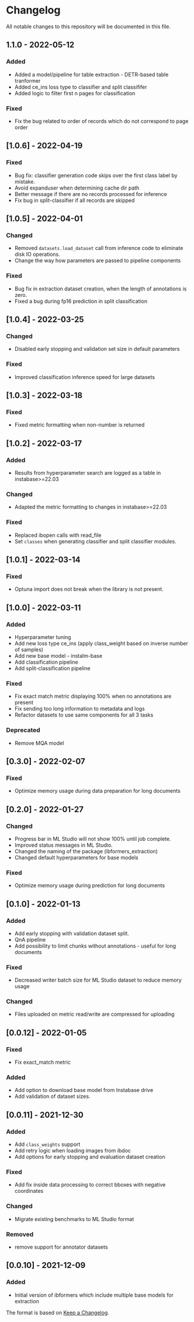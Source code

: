 # Changelog

All notable changes to this repository will be documented in this file.

## 1.1.0 - 2022-05-12

### Added
- Added a model/pipeline for table extraction - DETR-based table tranformer
- Added ce_ins loss type to classifier and split classififer
- Added logic to filter first n pages for classification

### Fixed
- Fix the bug related to order of records which do not correspond to page order

## [1.0.6] - 2022-04-19
### Fixed
- Bug fix: classifier generation code skips over the first class label by mistake.
- Avoid expanduser when determining cache dir path
- Better message if there are no records processed for inference
- Fix bug in split-classifier if all records are skipped

## [1.0.5] - 2022-04-01

### Changed
- Removed `datasets.load_dataset` call from inference code to eliminate disk IO operations.
- Change the way how parameters are passed to pipeline components

### Fixed
- Bug fix in extraction dataset creation, when the length of annotations is zero.
- Fixed a bug during fp16 prediction in split classification

## [1.0.4] - 2022-03-25

### Changed
- Disabled early stopping and validation set size in default parameters

### Fixed
- Improved classification inference speed for large datasets

## [1.0.3] - 2022-03-18

### Fixed
- Fixed metric formatting when non-number is returned

## [1.0.2] - 2022-03-17

### Added
- Results from hyperparameter search are logged as a table in instabase>=22.03

### Changed
- Adapted the metric formatting to changes in instabase>=22.03

### Fixed
- Replaced ibopen calls with read_file
- Set `classes` when generating classifier and split classifier modules.

## [1.0.1] - 2022-03-14

### Fixed
- Optuna import does not break when the library is not present.

## [1.0.0] - 2022-03-11

### Added
- Hyperparameter tuning
- Add new loss type ce_ins (apply class_weight based on inverse number of samples)
- Add new base model - instalm-base
- Add classification pipeline
- Add split-classification pipeline

### Fixed
- Fix exact match metric displaying 100% when no annotations are present
- Fix sending too long information to metadata and logs
- Refactor datasets to use same components for all 3 tasks

### Deprecated
- Remove MQA model

## [0.3.0] - 2022-02-07

### Fixed
- Optimize memory usage during data preparation for long documents

## [0.2.0] - 2022-01-27

### Changed
- Progress bar in ML Studio will not show 100% until job complete.
- Improved status messages in ML Studio.
- Changed the naming of the package (ibformers_extraction)
- Changed default hyperparameters for base models

### Fixed
- Optimize memory usage during prediction for long documents

## [0.1.0] - 2022-01-13
### Added
- Add early stopping with validation dataset split.
- QnA pipeline
- Add possibility to limit chunks without annotations - useful for long documents

### Fixed
- Decreased writer batch size for ML Studio dataset to reduce memory usage

### Changed
- Files uploaded on metric read/write are compressed for uploading

## [0.0.12] - 2022-01-05
### Fixed
- Fix exact_match metric
### Added
- Add option to download base model from Instabase drive
- Add validation of dataset sizes.

## [0.0.11] - 2021-12-30
### Added
- Add `class_weights` support
- Add retry logic when loading images from ibdoc
- Add options for early stopping and evaluation dataset creation
### Fixed
- Add fix inside data processing to correct bboxes with negative coordinates
### Changed
- Migrate existing benchmarks to ML Studio format
### Removed
- remove support for annotator datasets

## [0.0.10] - 2021-12-09
### Added
- Initial version of ibformers which include multiple base models for extraction


The format is based on [Keep a Changelog](http://keepachangelog.com/en/1.0.0/).
